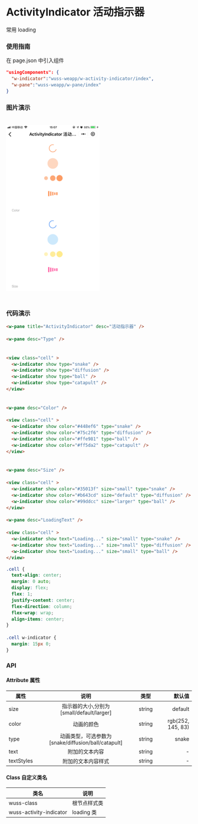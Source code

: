 # ActivityIndicator 活动指示器

常用 loading

### 使用指南

在 page.json 中引入组件

```json
"usingComponents": {
  "w-indicator":"wuss-weapp/w-activity-indicator/index",
  "w-pane":"wuss-weapp/w-pane/index"
}
```


### 图片演示

<img style="margin: 20px 0;" height="450px" src="../../resource/activity-indicator.jpg"/>


### 代码演示

```html
<w-pane title="ActivityIndicator" desc="活动指示器" />

<w-pane desc="Type" />


<view class="cell" >
  <w-indicator show type="snake" />
  <w-indicator show type="diffusion" />
  <w-indicator show type="ball" />
  <w-indicator show type="catapult" />
</view>


<w-pane desc="Color" />

<view class="cell" >
  <w-indicator show color="#448ef6" type="snake" />
  <w-indicator show color="#75c2f6" type="diffusion" />
  <w-indicator show color="#ffe981" type="ball" />
  <w-indicator show color="#ff5da2" type="catapult" />
</view>


<w-pane desc="Size" />

<view class="cell" >
  <w-indicator show color="#35013f" size="small" type="snake" />
  <w-indicator show color="#b643cd" size="default" type="diffusion" />
  <w-indicator show color="#99ddcc" size="larger" type="ball" />
</view>

<w-pane desc="LoadingText" />

<view class="cell" >
  <w-indicator show text="Loading..." size="small" type="snake" />
  <w-indicator show text="Loading..." size="small" type="diffusion" />
  <w-indicator show text="Loading..." size="small" type="ball" />
</view>
```

```css
.cell {
  text-align: center;
  margin: 0 auto;
  display: flex;
  flex: 1;
  justify-content: center;
  flex-direction: column;
  flex-wrap: wrap;
  align-items: center;
}

.cell w-indicator {
  margin: 15px 0;
}
```

### API

#### Attribute 属性

| 属性 |    说明    |  类型  | 默认值 |
| ---- | :--------: | :----: | -----: |
| size | 指示器的大小,分别为[small/default/larger] | string | default |
| color | 动画的颜色 | string | rgb(252, 145, 83) |
| type | 动画类型，可选参数为[snake/diffusion/ball/catapult] | string | snake |
| text | 附加的文本内容 | string | - |
| textStyles | 附加的文本内容样式 | string | - |



#### Class 自定义类名

| 类名                    | 说明         |
| ----------------------- | ------------ |
| wuss-class              | 根节点样式类 |
| wuss-activity-indicator | loading 类   |
